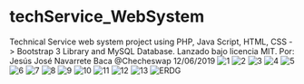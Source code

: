 # techService_WebSystem
Technical Service web system project using PHP, Java Script, HTML, CSS -> Bootstrap 3 Library and MySQL Database. Lanzado bajo licencia MIT.
Por: Jesús José Navarrete Baca @Checheswap 12/06/2019
![1](https://user-images.githubusercontent.com/21239660/59398410-6ea7ce00-8d4d-11e9-81e7-dca1bf80c556.png)
![2](https://user-images.githubusercontent.com/21239660/59398411-6f406480-8d4d-11e9-917a-c7317f256852.png)
![3](https://user-images.githubusercontent.com/21239660/59398414-6f406480-8d4d-11e9-9697-edc8e072bd3f.png)
![4](https://user-images.githubusercontent.com/21239660/59398415-6f406480-8d4d-11e9-8811-64584289cd97.png)
![5](https://user-images.githubusercontent.com/21239660/59398417-6f406480-8d4d-11e9-83a7-bbee395da3bf.png)
![6](https://user-images.githubusercontent.com/21239660/59398418-6f406480-8d4d-11e9-9504-84cca91f0a03.png)
![7](https://user-images.githubusercontent.com/21239660/59398419-6f406480-8d4d-11e9-8c15-ed58e58c940a.png)
![8](https://user-images.githubusercontent.com/21239660/59398420-6fd8fb00-8d4d-11e9-9825-79f9b119f42a.png)
![9](https://user-images.githubusercontent.com/21239660/59398421-6fd8fb00-8d4d-11e9-8662-6427b28d611a.png)
![10](https://user-images.githubusercontent.com/21239660/59398422-6fd8fb00-8d4d-11e9-9b84-5b06efe7941c.png)
![11](https://user-images.githubusercontent.com/21239660/59398423-6fd8fb00-8d4d-11e9-9998-22098d1e5b79.png)
![12](https://user-images.githubusercontent.com/21239660/59398425-6fd8fb00-8d4d-11e9-84ac-cc7751117da9.png)
![13](https://user-images.githubusercontent.com/21239660/59398426-6fd8fb00-8d4d-11e9-9399-04dc5ac6c8da.png)
![ERDG](https://user-images.githubusercontent.com/21239660/59398965-74061800-8d4f-11e9-9605-68a0350143f4.png)
